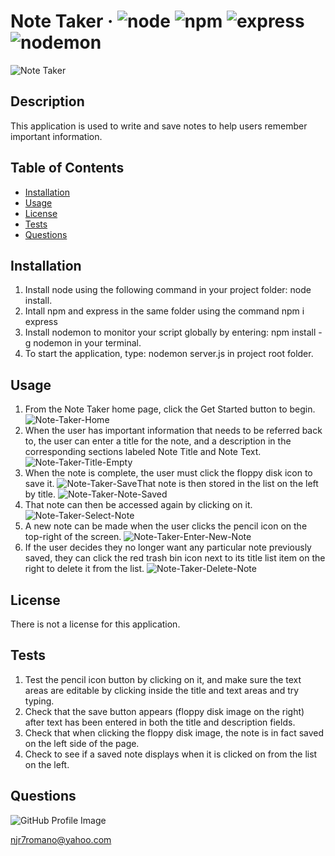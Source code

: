 # Note Taker &middot; ![node](https://img.shields.io/badge/node-12.16.2-blue) ![npm](https://img.shields.io/badge/npm-7.1.0-blue) ![express](https://img.shields.io/badge/express-4.17.1-blue) ![nodemon](https://img.shields.io/badge/nodemon-2.0.3-blue) 

![Note Taker](/images/Note-Taker-Example.png) 

## Description 
This application is used to write and save notes to help users remember important information.  

## Table of Contents 
* [Installation](#installation) 
* [Usage](#usage) 
* [License](#license) 
* [Tests](#tests) 
* [Questions](#questions) 
 
## Installation 
1.  Install node using the following command in your project folder: node install.  
2.  Intall npm and express in the same folder using the command npm i express  
3.  Install nodemon to monitor your script globally by entering: npm install -g nodemon in your terminal.  
4.  To start the application, type: nodemon server.js in project root folder.  
 
## Usage 
1.  From the Note Taker home page, click the Get Started button to begin. ![Note-Taker-Home](/images/Note-Taker-Home.png) 
2.  When the user has important information that needs to be referred back to, the user can enter a title for the note, and a description in the corresponding sections labeled Note Title and Note Text. ![Note-Taker-Title-Empty](/images/Note-Taker-Title-Empty.png) 
3.  When the note is complete, the user must click the floppy disk icon to save it. ![Note-Taker-Save](/images/Note-Taker-Save.png)That note is then stored in the list on the left by title. ![Note-Taker-Note-Saved](/images/Note-Taker-Note-Saved.png) 
4.  That note can then be accessed again by clicking on it. ![Note-Taker-Select-Note](/images/Note-Taker-Select-Note.png) 
5.  A new note can be made when the user clicks the pencil icon on the top-right of the screen. ![Note-Taker-Enter-New-Note](/images/Note-Taker-Enter-New-Note.png) 
6.  If the user decides they no longer want any particular note previously saved, they can click the red trash bin icon next to its title list item on the right to delete it from the list. ![Note-Taker-Delete-Note](/images/Note-Taker-Delete-Note.png) 
 
## License 
There is not a license for this application. 

## Tests 
1.  Test the pencil icon button by clicking on it, and make sure the text areas are editable by clicking inside the title and text areas and try typing.  
2.  Check that the save button appears (floppy disk image on the right) after text has been entered in both the title and description fields.  
3.  Check that when clicking the floppy disk image, the note is in fact saved on the left side of the page.  
4.  Check to see if a saved note displays when it is clicked on from the list on the left.  
 
## Questions 
![GitHub Profile Image](https://avatars.githubusercontent.com/u/6642173?) 

 njr7romano@yahoo.com